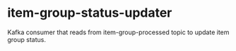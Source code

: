 # item-group-status-updater
Kafka consumer that reads from item-group-processed topic to update item group status.
